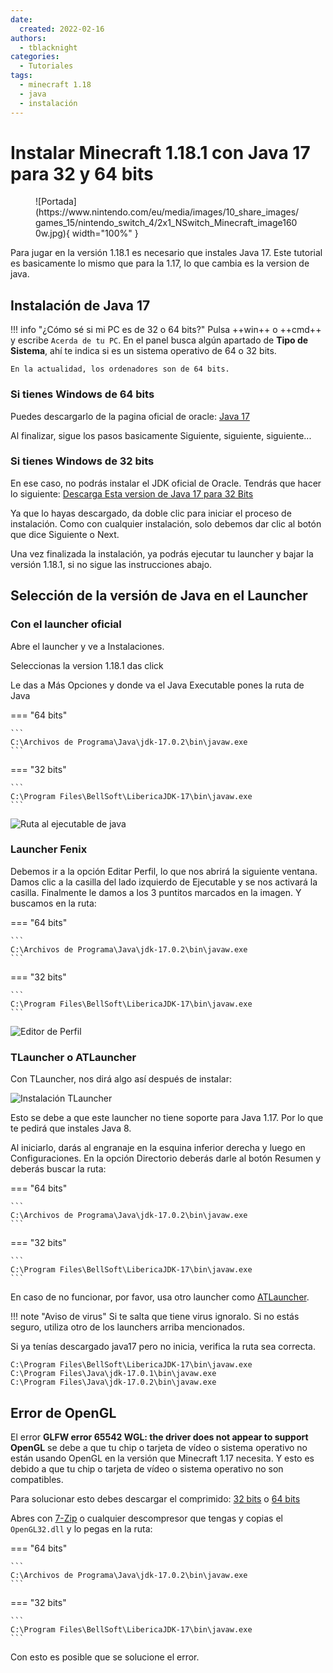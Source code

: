 ```yaml
---
date:
  created: 2022-02-16
authors:
  - tblacknight
categories:
  - Tutoriales
tags:
  - minecraft 1.18
  - java
  - instalación
---
```


# Instalar Minecraft 1.18.1 con Java 17 para 32 y 64 bits

<figure markdown="span">
  ![Portada](https://www.nintendo.com/eu/media/images/10_share_images/games_15/nintendo_switch_4/2x1_NSwitch_Minecraft_image1600w.jpg){ width="100%" }
</figure>

Para jugar en la versión 1.18.1 es necesario que instales Java 17. Este tutorial es basicamente lo mismo que para la 1.17, lo que cambia es la version de java.

<!-- more -->

## Instalación de Java 17

!!! info "¿Cómo sé si mi PC es de 32 o 64 bits?"
    Pulsa ++win++ o ++cmd++ y escribe `Acerda de tu PC`. En el panel busca algún apartado de __Tipo de Sistema__, ahí te indica si es un sistema operativo de 64 o 32 bits.

    En la actualidad, los ordenadores son de 64 bits.

### Si tienes Windows de 64 bits

Puedes descargarlo de la pagina oficial de oracle: [Java 17](https://download.oracle.com/java/17/archive/jdk-17.0.2_windows-x64_bin.exe)

Al finalizar, sigue los pasos basicamente Siguiente, siguiente, siguiente...

### Si tienes Windows de 32 bits

En ese caso, no podrás instalar el JDK oficial de Oracle. Tendrás que hacer lo siguiente: [Descarga Esta version de Java 17 para 32 Bits](https://download.bell-sw.com/java/17.0.2+9/bellsoft-jdk17.0.2+9-windows-i586.msi)

Ya que lo hayas descargado, da doble clic para iniciar el proceso de instalación. Como con cualquier instalación, solo debemos dar clic al botón que dice Siguiente o Next.

Una vez finalizada la instalación, ya podrás ejecutar tu launcher y bajar la versión 1.18.1, si no sigue las instrucciones abajo.

## Selección de la versión de Java en el Launcher

### Con el launcher oficial
Abre el launcher y ve a Instalaciones.

Seleccionas la version 1.18.1 das click

Le das a Más Opciones y donde va el Java Executable pones la ruta de Java

=== "64 bits"

    ```
    C:\Archivos de Programa\Java\jdk-17.0.2\bin\javaw.exe
    ```

=== "32 bits"

    ```
    C:\Program Files\BellSoft\LibericaJDK-17\bin\javaw.exe
    ```

![Ruta al ejecutable de java](https://i.imgur.com/2kEfLFv.jpeg)

### Launcher Fenix
Debemos ir a la opción Editar Perfil, lo que nos abrirá la siguiente ventana. Damos clic a la casilla del lado izquierdo de Ejecutable y se nos activará la casilla. Finalmente le damos a los 3 puntitos marcados en la imagen. Y buscamos en la ruta:

=== "64 bits"

    ```
    C:\Archivos de Programa\Java\jdk-17.0.2\bin\javaw.exe
    ```

=== "32 bits"

    ```
    C:\Program Files\BellSoft\LibericaJDK-17\bin\javaw.exe
    ```

![Editor de Perfil](https://i.imgur.com/LIpqRN6.jpeg)

### TLauncher o ATLauncher

Con TLauncher, nos dirá algo así después de instalar:

![Instalación TLauncher](https://i.imgur.com/XFJqtND.png)

Esto se debe a que este launcher no tiene soporte para Java 1.17. Por lo que te pedirá que instales Java 8.

Al iniciarlo, darás al engranaje en la esquina inferior derecha y luego en Configuraciones. En la opción Directorio deberás darle al botón Resumen y deberás buscar la ruta:

=== "64 bits"

    ```
    C:\Archivos de Programa\Java\jdk-17.0.2\bin\javaw.exe
    ```

=== "32 bits"

    ```
    C:\Program Files\BellSoft\LibericaJDK-17\bin\javaw.exe
    ```

En caso de no funcionar, por favor, usa otro launcher como [ATLauncher](http://tlaun.ch/dl/mcl/exe).

!!! note "Aviso de virus"
    Si te salta que tiene virus ignoralo. Si no estás seguro, utiliza otro de los launchers arriba mencionados.

Si ya tenías descargado java17 pero no inicia, verifica la ruta sea correcta.

```
C:\Program Files\BellSoft\LibericaJDK-17\bin\javaw.exe
C:\Program Files\Java\jdk-17.0.1\bin\javaw.exe
C:\Program Files\Java\jdk-17.0.2\bin\javaw.exe
```

## Error de OpenGL
El error __GLFW error 65542 WGL: the driver does not appear to support OpenGL__ se debe a que tu chip o tarjeta de vídeo o sistema operativo no están usando OpenGL en la versión que Minecraft 1.17 necesita. Y esto es debido a que tu chip o tarjeta de vídeo o sistema operativo no son compatibles.

Para solucionar esto debes descargar el comprimido: [32 bits](https://minexilon.com/descargas/MesaForWindows-20.1.8.7z) o [64 bits](https://minexilon.com/descargas/MesaForWindows-x64-20.1.8.7z)

Abres con [7-Zip](https://www.7-zip.org/a/7z1900.msi) o cualquier descompresor que tengas y copias el `OpenGL32.dll` y lo pegas en la ruta:

=== "64 bits"

    ```
    C:\Archivos de Programa\Java\jdk-17.0.2\bin\javaw.exe
    ```

=== "32 bits"

    ```
    C:\Program Files\BellSoft\LibericaJDK-17\bin\javaw.exe
    ```

Con esto es posible que se solucione el error.
